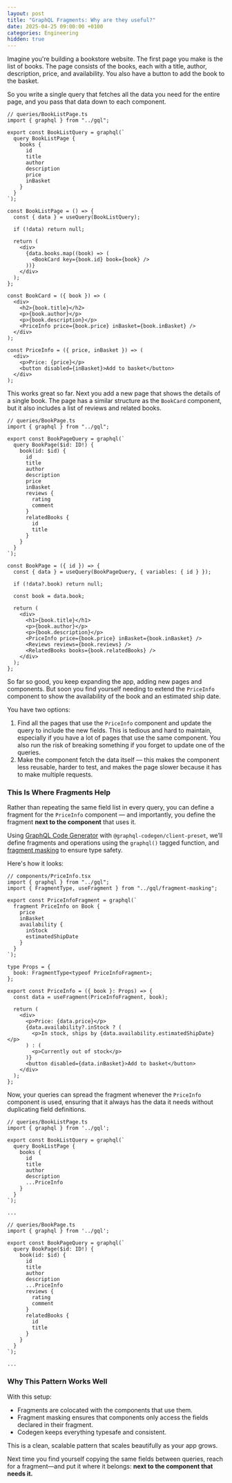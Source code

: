 ```yaml
---
layout: post
title: "GraphQL Fragments: Why are they useful?"
date: 2025-04-25 09:00:00 +0100
categories: Engineering
hidden: true
---
```


Imagine you're building a bookstore website. The first page you make is the list of books. The page consists of the books, each with a title, author, description, price, and availability. You also have a button to add the book to the basket.

So you write a single query that fetches all the data you need for the entire page, and you pass that data down to each component.

```tsx
// queries/BookListPage.ts
import { graphql } from "../gql";

export const BookListQuery = graphql(`
  query BookListPage {
    books {
      id
      title
      author
      description
      price
      inBasket
    }
  }
`);

const BookListPage = () => {
  const { data } = useQuery(BookListQuery);

  if (!data) return null;

  return (
    <div>
      {data.books.map((book) => (
        <BookCard key={book.id} book={book} />
      ))}
    </div>
  );
};

const BookCard = ({ book }) => (
  <div>
    <h2>{book.title}</h2>
    <p>{book.author}</p>
    <p>{book.description}</p>
    <PriceInfo price={book.price} inBasket={book.inBasket} />
  </div>
);

const PriceInfo = ({ price, inBasket }) => (
  <div>
    <p>Price: {price}</p>
    <button disabled={inBasket}>Add to basket</button>
  </div>
);
```

This works great so far. Next you add a new page that shows the details of a single book. The page has a similar structure as the `BookCard` component, but it also includes a list of reviews and related books.

```tsx
// queries/BookPage.ts
import { graphql } from "../gql";

export const BookPageQuery = graphql(`
  query BookPage($id: ID!) {
    book(id: $id) {
      id
      title
      author
      description
      price
      inBasket
      reviews {
        rating
        comment
      }
      relatedBooks {
        id
        title
      }
    }
  }
`);

const BookPage = ({ id }) => {
  const { data } = useQuery(BookPageQuery, { variables: { id } });

  if (!data?.book) return null;

  const book = data.book;

  return (
    <div>
      <h1>{book.title}</h1>
      <p>{book.author}</p>
      <p>{book.description}</p>
      <PriceInfo price={book.price} inBasket={book.inBasket} />
      <Reviews reviews={book.reviews} />
      <RelatedBooks books={book.relatedBooks} />
    </div>
  );
};
```

So far so good, you keep expanding the app, adding new pages and components. But soon you find yourself needing to extend the `PriceInfo` component to show the availability of the book and an estimated ship date.

You have two options:

1. Find all the pages that use the `PriceInfo` component and update the query to include the new fields. This is tedious and hard to maintain, especially if you have a lot of pages that use the same component. You also run the risk of breaking something if you forget to update one of the queries.
2. Make the component fetch the data itself — this makes the component less reusable, harder to test, and makes the page slower because it has to make multiple requests.

### This Is Where Fragments Help

Rather than repeating the same field list in every query, you can define a fragment for the `PriceInfo` component — and importantly, you define the fragment **next to the component** that uses it.

Using [GraphQL Code Generator](https://the-guild.dev/graphql/codegen) with `@graphql-codegen/client-preset`, we’ll define fragments and operations using the `graphql()` tagged function, and [fragment masking](https://the-guild.dev/graphql/codegen/plugins/presets/preset-client#fragment-masking) to ensure type safety.

Here's how it looks:

```tsx
// components/PriceInfo.tsx
import { graphql } from "../gql";
import { FragmentType, useFragment } from "../gql/fragment-masking";

export const PriceInfoFragment = graphql(`
  fragment PriceInfo on Book {
    price
    inBasket
    availability {
      inStock
      estimatedShipDate
    }
  }
`);

type Props = {
  book: FragmentType<typeof PriceInfoFragment>;
};

export const PriceInfo = ({ book }: Props) => {
  const data = useFragment(PriceInfoFragment, book);

  return (
    <div>
      <p>Price: {data.price}</p>
      {data.availability?.inStock ? (
        <p>In stock, ships by {data.availability.estimatedShipDate}</p>
      ) : (
        <p>Currently out of stock</p>
      )}
      <button disabled={data.inBasket}>Add to basket</button>
    </div>
  );
};
```

Now, your queries can spread the fragment whenever the `PriceInfo` component is used, ensuring that it always has the data it needs without duplicating field definitions.

```tsx
// queries/BookListPage.ts
import { graphql } from '../gql';

export const BookListQuery = graphql(`
  query BookListPage {
    books {
      id
      title
      author
      description
      ...PriceInfo
    }
  }
`);

...
```

```tsx
// queries/BookPage.ts
import { graphql } from '../gql';

export const BookPageQuery = graphql(`
  query BookPage($id: ID!) {
    book(id: $id) {
      id
      title
      author
      description
      ...PriceInfo
      reviews {
        rating
        comment
      }
      relatedBooks {
        id
        title
      }
    }
  }
`);

...
```

### Why This Pattern Works Well

With this setup:

- Fragments are colocated with the components that use them.
- Fragment masking ensures that components only access the fields declared in their fragment.
- Codegen keeps everything typesafe and consistent.

This is a clean, scalable pattern that scales beautifully as your app grows.

Next time you find yourself copying the same fields between queries, reach for a fragment—and put it where it belongs: **next to the component that needs it.**
